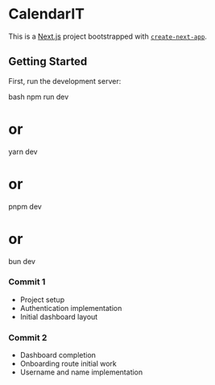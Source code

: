 # CalendarIT

This is a [Next.js](https://nextjs.org) project bootstrapped with [`create-next-app`](https://nextjs.org/docs/app/api-reference/cli/create-next-app).

## Getting Started

First, run the development server:

bash
npm run dev
# or
yarn dev
# or
pnpm dev
# or
bun dev

### Commit 1
- Project setup
- Authentication implementation
- Initial dashboard layout

### Commit 2
- Dashboard completion
- Onboarding route initial work
- Username and name implementation
